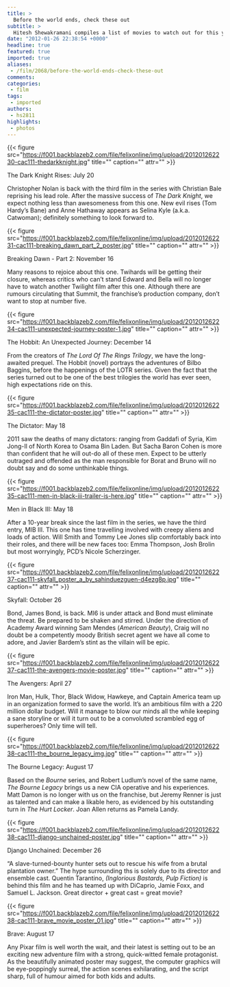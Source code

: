 ```yaml
---
title: >
  Before the world ends, check these out
subtitle: >
  Hitesh Shewakramani compiles a list of movies to watch out for this year. Featuring a lineup including superheroes, James Bond, sparkly vampires, hobbits and other mythical creatures
date: "2012-01-26 22:38:54 +0000"
headline: true
featured: true
imported: true
aliases:
 - /film/2068/before-the-world-ends-check-these-out
comments:
categories:
 - film
tags:
 - imported
authors:
 - hs2811
highlights:
 - photos
---
```


{{< figure src="https://f001.backblazeb2.com/file/felixonline/img/upload/201201262230-cac111-thedarkknight.jpg" title="" caption="" attr="" >}}

The Dark Knight Rises: July 20

Christopher Nolan is back with the third film in the series with Christian Bale reprising his lead role. After the massive success of _The Dark Knight_, we expect nothing less than awesomeness from this one. New evil rises (Tom Hardy’s Bane) and Anne Hathaway appears as Selina Kyle (a.k.a. Catwoman); definitely something to look forward to.

{{< figure src="https://f001.backblazeb2.com/file/felixonline/img/upload/201201262231-cac111-breaking_dawn_part_2_poster.jpg" title="" caption="" attr="" >}}

Breaking Dawn - Part 2: November 16

Many reasons to rejoice about this one. Twihards will be getting their closure, whereas critics who can’t stand Edward and Bella will no longer have to watch another Twilight film after this one. Although there are rumours circulating that Summit, the franchise’s production company, don’t want to stop at number five.

{{< figure src="https://f001.backblazeb2.com/file/felixonline/img/upload/201201262234-cac111-unexpected-journey-poster-1.jpg" title="" caption="" attr="" >}}

The Hobbit: An Unexpected Journey: December 14

From the creators of _The Lord Of The Rings Trilogy_, we have the long-awaited prequel. The Hobbit (novel) portrays the adventures of Bilbo Baggins, before the happenings of the LOTR series. Given the fact that the series turned out to be one of the best trilogies the world has ever seen, high expectations ride on this.

{{< figure src="https://f001.backblazeb2.com/file/felixonline/img/upload/201201262235-cac111-the-dictator-poster.jpg" title="" caption="" attr="" >}}

The Dictator: May 18

2011 saw the deaths of many dictators: ranging from Gaddafi of Syria, Kim Jong-Il of North Korea to Osama Bin Laden. But Sacha Baron Cohen is more than confident that he will out-do all of these men. Expect to be utterly outraged and offended as the man responsible for Borat and Bruno will no doubt say and do some unthinkable things.

{{< figure src="https://f001.backblazeb2.com/file/felixonline/img/upload/201201262235-cac111-men-in-black-iii-trailer-is-here.jpg" title="" caption="" attr="" >}}

Men in Black III: May 18

After a 10-year break since the last film in the series, we have the third entry, MIB III. This one has time travelling involved with creepy aliens and loads of action. Will Smith and Tommy Lee Jones slip comfortably back into their roles, and there will be new faces too: Emma Thompson, Josh Brolin but most worryingly, PCD’s Nicole Scherzinger.

{{< figure src="https://f001.backblazeb2.com/file/felixonline/img/upload/201201262237-cac111-skyfall_poster_a_by_sahinduezguen-d4ezg8p.jpg" title="" caption="" attr="" >}}

Skyfall: October 26

Bond, James Bond, is back. MI6 is under attack and Bond must eliminate the threat. Be prepared to be shaken and stirred. Under the direction of Academy Award winning Sam Mendes (_American Beauty_), Craig will no doubt be a competently moody British secret agent we have all come to adore, and Javier Bardem’s stint as the villain will be epic.

{{< figure src="https://f001.backblazeb2.com/file/felixonline/img/upload/201201262237-cac111-the-avengers-movie-poster.jpg" title="" caption="" attr="" >}}

The Avengers: April 27

Iron Man, Hulk, Thor, Black Widow, Hawkeye, and Captain America team up in an organization formed to save the world. It’s an ambitious film with a 220 million dollar budget. Will it manage to blow our minds all the while keeping a sane storyline or will it turn out to be a convoluted scrambled egg of superheroes? Only time will tell.

{{< figure src="https://f001.backblazeb2.com/file/felixonline/img/upload/201201262238-cac111-the_bourne_legacy_img.jpg" title="" caption="" attr="" >}}

The Bourne Legacy: August 17

Based on the _Bourne_ series, and Robert Ludlum’s novel of the same name, _The Bourne Legacy_ brings us a new CIA operative and his experiences. Matt Damon is no longer with us on the franchise, but Jeremy Renner is just as talented and can make a likable hero, as evidenced by his outstanding turn in _The Hurt Locker_. Joan Allen returns as Pamela Landy.

{{< figure src="https://f001.backblazeb2.com/file/felixonline/img/upload/201201262238-cac111-django-unchained-poster.jpg" title="" caption="" attr="" >}}

Django Unchained: December 26

“A slave-turned-bounty hunter sets out to rescue his wife from a brutal plantation owner.” The hype surrounding ths is solely due to its director and ensemble cast. Quentin Tarantino, _(Inglorious Bastards, Pulp Fiction)_ is behind this film and he has teamed up with DiCaprio, Jamie Foxx, and Samuel L. Jackson. Great director + great cast = great movie?

{{< figure src="https://f001.backblazeb2.com/file/felixonline/img/upload/201201262238-cac111-brave_movie_poster_01.jpg" title="" caption="" attr="" >}}

Brave: August 17

Any Pixar film is well worth the wait, and their latest is setting out to be an exciting new adventure film with a strong, quick-witted female protagonist. As the beautifully animated poster may suggest, the computer graphics will be eye-poppingly surreal, the action scenes exhilarating, and the script sharp, full of humour aimed for both kids and adults.
